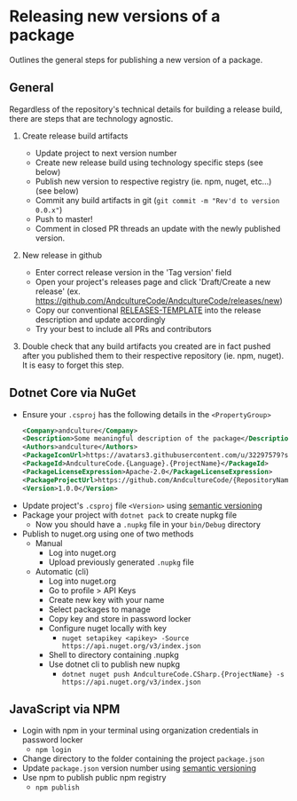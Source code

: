 Releasing new versions of a package
======

Outlines the general steps for publishing a new version of a package.

## General
Regardless of the repository's technical details for building a release build, there are steps that are technology agnostic.

1. Create release build artifacts

    - Update project to next version number
    - Create new release build using technology specific steps (see below)
    - Publish new version to respective registry (ie. npm, nuget, etc...) (see below)
    - Commit any build artifacts in git (`git commit -m "Rev'd to version 0.0.x"`)
    - Push to master!
    - Comment in closed PR threads an update with the newly published version.

2. New release in github

    - Enter correct release version in the 'Tag version' field
    - Open your project's releases page and click 'Draft/Create a new release' (ex. https://github.com/AndcultureCode/AndcultureCode/releases/new)
    - Copy our conventional [RELEASES-TEMPLATE](./RELEASES-TEMPLATE.md) into the release description and update accordingly
    - Try your best to include all PRs and contributors

3. Double check that any build artifacts you created are in fact pushed after you published them to their respective repository (ie. npm, nuget). It is easy to forget this step.


## Dotnet Core via NuGet
* Ensure your `.csproj` has the following details in the `<PropertyGroup>`
    ```xml
    <Company>andculture</Company>
    <Description>Some meaningful description of the package</Description>
    <Authors>andculture</Authors>
    <PackageIconUrl>https://avatars3.githubusercontent.com/u/32297579?s=460&amp;v=4</PackageIconUrl>
    <PackageId>AndcultureCode.{Language}.{ProjectName}</PackageId>
    <PackageLicenseExpression>Apache-2.0</PackageLicenseExpression>
    <PackageProjectUrl>https://github.com/AndcultureCode/{RepositoryName}</PackageProjectUrl>
    <Version>1.0.0</Version>
    ```
* Update project's `.csproj` file `<Version>` using [semantic versioning](https://docs.microsoft.com/en-us/nuget/concepts/package-versioning)
* Package your project with `dotnet pack` to create nupkg file
    * Now you should have a `.nupkg` file in your `bin/Debug` directory
* Publish to nuget.org using one of two methods
    * Manual
        * Log into nuget.org
        * Upload previously generated `.nupkg` file
    * Automatic (cli)
        * Log into nuget.org
        * Go to profile > API Keys
        * Create new key with your name
        * Select packages to manage
        * Copy key and store in password locker
        * Configure nuget locally with key
            * `nuget setapikey <apikey> -Source https://api.nuget.org/v3/index.json`
        * Shell to directory containing .nupkg
        * Use dotnet cli to publish new nupkg
            * `dotnet nuget push AndcultureCode.CSharp.{ProjectName} -s https://api.nuget.org/v3/index.json`

## JavaScript via NPM
* Login with npm in your terminal using organization credentials in password locker
    * `npm login`
* Change directory to the folder containing the project `package.json`
* Update `package.json` version number using [semantic versioning](https://docs.npmjs.com/about-semantic-versioning)
* Use npm to publish public npm registry
    * `npm publish`

